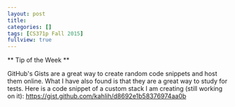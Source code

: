 ```yaml
---
layout: post
title: 
categories: []
tags: [CS371p Fall 2015]
fullview: true
---
```




** Tip of the Week **

GitHub's Gists are a great way to create random code snippets and host them online. What I have also found is that they are a great way to study for tests. Here is a code snippet of a custom stack I am creating (still working on it): https://gist.github.com/kahlih/d8692e1b58376974aa0b

